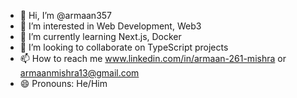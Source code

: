 - 👋 Hi, I’m @armaan357
- 👀 I’m interested in Web Development, Web3
- 🌱 I’m currently learning Next.js, Docker
- 💞️ I’m looking to collaborate on TypeScript projects
- 📫 How to reach me www.linkedin.com/in/armaan-261-mishra or armaanmishra13@gmail.com
- 😄 Pronouns: He/Him

<!---
armaan357/armaan357 is a ✨ special ✨ repository because its `README.md` (this file) appears on your GitHub profile.
You can click the Preview link to take a look at your changes.
--->
